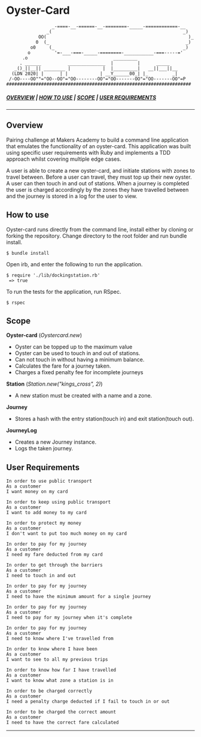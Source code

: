 # Oyster-Card

```
                 _-====-__-======-__-========-_____-============-__
               _(                                                 _)
            OO(                                                     )_
           0  (_                                                   _)
         o0     (_                                                _)
        o         '=-___-===-_____-========-___________-===-----='
      .o                                _________
     . ______          ______________  |         |      _____
   _()_||__|| ________ |            |  |_________|   __||___||__
  (LDN 2020| |      | |            | __Y______00_| |_         _|
 /-OO----OO""="OO--OO"="OO--------OO"="OO-------OO"="OO-------OO"=P
#####################################################################

```
##### [*OVERVIEW*](#Overview) | [*HOW TO USE*](#How-to-use) | [*SCOPE*](#scope) | [*USER REQUIREMENTS*](#User-Requirements )
___

## Overview

Pairing challenge at Makers Academy to build a command line application that emulates the functionality of an oyster-card. This application was built using specific user requirements with Ruby and implements a TDD approach whilst covering multiple edge cases.

A user is able to create a new oyster-card, and initiate stations with zones to travel between. Before a user can travel, they must top up their new oyster. A user can then touch in and out of stations. When a journey is completed the user is charged accordingly by the zones they have travelled between and the journey is stored in a log for the user to view.  

## How to use

Oyster-card runs directly from the command line, install either by cloning or forking the repository. Change directory to the root folder and run bundle install.

```
$ bundle install
```
Open irb, and enter the following to run the application.

```
$ require './lib/dockingstation.rb'
 => true
```
To run the tests for the application, run RSpec.

```
$ rspec
```

## Scope

**Oyster-card** (*Oystercard.new*)
- Oyster can be topped up to the maximum value
- Oyster can be used to touch in and out of stations.
- Can not touch in without having a minimum balance.  
- Calculates the fare for a journey taken.
- Charges a fixed penalty fee for incomplete journeys

**Station** (*Station.new("kings_cross", 2)*)
- A new station must be created with a name and a zone.

**Journey**
- Stores a hash with the entry station(touch in) and exit station(touch out).

**JourneyLog**
- Creates a new Journey instance.
- Logs the taken journey.

## User Requirements

```
In order to use public transport
As a customer
I want money on my card
```
```
In order to keep using public transport
As a customer
I want to add money to my card
```
```
In order to protect my money
As a customer
I don't want to put too much money on my card
```
```
In order to pay for my journey
As a customer
I need my fare deducted from my card
```
```
In order to get through the barriers
As a customer
I need to touch in and out
```
```
In order to pay for my journey
As a customer
I need to have the minimum amount for a single journey
```
```
In order to pay for my journey
As a customer
I need to pay for my journey when it's complete
```
```
In order to pay for my journey
As a customer
I need to know where I've travelled from
```
```
In order to know where I have been
As a customer
I want to see to all my previous trips
```
```
In order to know how far I have travelled
As a customer
I want to know what zone a station is in
```
```
In order to be charged correctly
As a customer
I need a penalty charge deducted if I fail to touch in or out
```
```
In order to be charged the correct amount
As a customer
I need to have the correct fare calculated
```
--------

